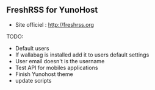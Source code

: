 FreshRSS for YunoHost
----------------------

* Site officiel : http://freshrss.org



TODO:
* Default users
* If wallabag is installed add it to users default settings
* User email doesn't is the username
* Test API for mobiles applications
* Finish Yunohost theme
* update scripts
